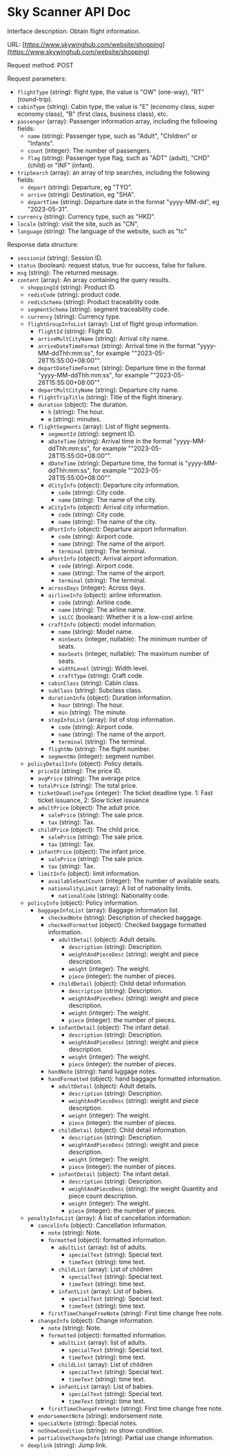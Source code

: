 # Sky Scanner API Doc

Interface description: Obtain flight information.

URL: [https://www.skywinghub.com/website/shopping](https://www.skywinghub.com/website/shopping)

Request method: POST

Request parameters:

- `flightType` (string): flight type, the value is "OW" (one-way), "RT" (round-trip).
- `cabinType` (string): Cabin type, the value is "E" (economy class, super economy class), "B" (first class, business class), etc.
- `passenger` (array): Passenger information array, including the following fields:
    - `name` (string): Passenger type, such as "Adult", "Children" or "Infants".
    - `count` (integer): The number of passengers.
    - `flag` (string): Passenger type flag, such as "ADT" (adult), "CHD" (child) or "INF" (infant).
- `tripSearch` (array): an array of trip searches, including the following fields:
    - `depart` (string): Departure, eg "TYO".
    - `arrive` (string): Destination, eg "SHA".
    - `departTime` (string): Departure date in the format "yyyy-MM-dd", eg "2023-05-31".
- `currency` (string): Currency type, such as "HKD".
- `locale` (string): visit the site, such as "CN",
- `language` (string): The language of the website, such as "tc"

Response data structure:

- `sessionid` (string): Session ID.
- `status` (boolean): request status, true for success, false for failure.
- `msg` (string): The returned message.
- `content` (array): An array containing the query results.
    - `shoppingId` (string): Product ID.
    - `redisCode` (string): product code.
    - `redisSchema` (string): Product traceability code.
    - `segmentSchema` (string): segment traceability code.
    - `currency` (string): Currency type.
    - `flightGroupInfoList` (array): List of flight group information.
        - `flightId` (string): Flight ID.
        - `arriveMultCityName` (string): Arrival city name.
        - `arriveDateTimeFormat` (string): Arrival time in the format "yyyy-MM-ddThh:mm:ss", for example ""2023-05-28T15:55:00+08:00"".
        - `departDateTimeFormat` (string): Departure time in the format "yyyy-MM-ddThh:mm:ss", for example ""2023-05-28T15:55:00+08:00"".
        - `departMultCityName` (string): Departure city name.
        - `flightTripTitle` (string): Title of the flight itinerary.
        - `duration` (object): The duration.
            - `h` (string): The hour.
            - `m` (string): minutes.
        - `flightSegments` (array): List of flight segments.
            - `segmentId` (string): segment ID.
            - `aDateTime` (string): Arrival time in the format "yyyy-MM-ddThh:mm:ss", for example ""2023-05-28T15:55:00+08:00"".
            - `dDateTime` (string): Departure time, the format is "yyyy-MM-ddThh:mm:ss", for example ""2023-05-28T15:55:00+08:00"".
            - `dCityInfo` (object): Departure city information.
                - `code` (string): City code.
                - `name` (string): The name of the city.
            - `aCityInfo` (object): Arrival city information.
                - `code` (string): City code.
                - `name` (string): The name of the city.
            - `dPortInfo` (object): Departure airport information.
                - `code` (string): Airport code.
                - `name` (string): The name of the airport.
                - `terminal` (string): The terminal.
            - `aPortInfo` (object): Arrival airport information.
                - `code` (string): Airport code.
                - `name` (string): The name of the airport.
                - `terminal` (string): The terminal.
            - `acrossDays` (integer): Across days.
            - `airlineInfo` (object): airline information.
                - `code` (string): Airline code.
                - `name` (string): The airline name.
                - `isLCC` (boolean): Whether it is a low-cost airline.
            - `craftInfo` (object): model information.
                - `name` (string): Model name.
                - `minSeats` (integer, nullable): The minimum number of seats.
                - `maxSeats` (integer, nullable): The maximum number of seats.
                - `widthLevel` (string): Width level.
                - `craftType` (string): Craft code.
            - `cabinClass` (string): Cabin class.
            - `subClass` (string): Subclass class.
            - `durationInfo` (object): Duration information.
                - `hour` (string): The hour.
                - `min` (string): The minute.
            - `stopInfoList` (array): list of stop information.
                - `code` (string): Airport code.
                - `name` (string): The name of the airport.
                - `terminal` (string): The terminal.
            - `flightNo` (string): The flight number.
            - `segmentNo` (integer): segment number.
    - `policyDetailInfo` (object): Policy details.
        - `priceId` (string): The price ID.
        - `avgPrice` (string): The average price.
        - `totalPrice` (string): The total price.
        - `ticketDeadlineType` (integer): The ticket deadline type. 1: Fast ticket issuance, 2: Slow ticket issuance
        - `adultPrice` (object): The adult price.
            - `salePrice` (string): The sale price.
            - `tax` (string): Tax.
        - `childPrice` (object): The child price.
            - `salePrice` (string): The sale price.
            - `tax` (string): Tax.
        - `infantPrice` (object): The infant price.
            - `salePrice` (string): The sale price.
            - `tax` (string): Tax.
        - `limitInfo` (object): limit information.
            - `availableSeatCount` (integer): The number of available seats.
            - `nationalityLimit` (array): A list of nationality limits.
                - `nationalCode` (string): Nationality code.
    - `policyInfo` (object): Policy information.
        - `baggageInfoList` (array): Baggage information list.
            - `checkedNote` (string): Description of checked baggage.
            - `checkedFormatted` (object): Checked baggage formatted information.
                - `adultDetail` (object): Adult details.
                    - `description` (string): Description.
                    - `weightAndPieceDesc` (string): weight and piece description.
                    - `weight` (integer): The weight.
                    - `piece` (integer): the number of pieces.
                - `childDetail` (object): Child detail information.
                    - `description` (string): Description.
                    - `weightAndPieceDesc` (string): weight and piece description.
                    - `weight` (integer): The weight.
                    - `piece` (integer): the number of pieces.
                - `infantDetail` (object): The infant detail.
                    - `description` (string): Description.
                    - `weightAndPieceDesc` (string): weight and piece description.
                    - `weight` (integer): The weight.
                    - `piece` (integer): the number of pieces.
            - `handNote` (string): hand luggage notes.
            - `handFormatted` (object): hand baggage formatted information.
                - `adultDetail` (object): Adult details.
                    - `description` (string): Description.
                    - `weightAndPieceDesc` (string): weight and piece description.
                    - `weight` (integer): The weight.
                    - `piece` (integer): the number of pieces.
                - `childDetail` (object): Child detail information.
                    - `description` (string): Description.
                    - `weightAndPieceDesc` (string): weight and piece description.
                    - `weight` (integer): The weight.
                    - `piece` (integer): the number of pieces.
                - `infantDetail` (object): The infant detail.
                    - `description` (string): Description.
                    - `weightAndPieceDesc` (string): the weight Quantity and piece count description.
                    - `weight` (integer): The weight.
                    - `piece` (integer): the number of pieces.
    - `penaltyInfoList` (array): A list of cancellation information.
        - `cancelInfo` (object): Cancellation information.
            - `note` (string): Note.
            - `formatted` (object): formatted information.
                - `adultList` (array): list of adults.
                    - `specialText` (string): Special text.
                    - `timeText` (string): time text.
                - `childList` (array): List of children
                    - `specialText` (string): Special text.
                    - `timeText` (string): time text.
                - `infantList` (array): List of babies.
                    - `specialText` (string): Special text.
                    - `timeText` (string): time text.
            - `firstTimeChangeFreeNote` (string): First time change free note.
        - `changeInfo` (object): Change information.
            - `note` (string): Note.
            - `formatted` (object): formatted information.
                - `adultList` (array): list of adults.
                    - `specialText` (string): Special text.
                    - `timeText` (string): time text.
                - `childList` (array): List of children
                    - `specialText` (string): Special text.
                    - `timeText` (string): time text.
                - `infantList` (array): List of babies.
                    - `specialText` (string): Special text.
                    - `timeText` (string): time text.
            - `firstTimeChangeFreeNote` (string): First time change free note.
        - `endorsementNote` (string): endorsement note.
        - `specialNote` (string): Special notes.
        - `noShowCondition` (string): no show condition.
        - `partialUseChangeInfo` (string): Partial use change information.
    - `deeplink` (string): Jump link.
